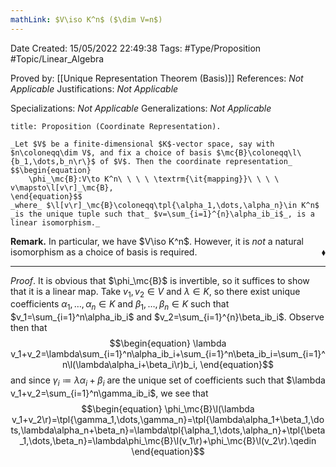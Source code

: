 ```yaml
---
mathLink: $V\iso K^n$ ($\dim V=n$)
---
```


<div class="topSpace"></div>

Date Created: 15/05/2022 22:49:38
Tags: #Type/Proposition #Topic/Linear_Algebra

Proved by: [[Unique Representation Theorem (Basis)]]
References: _Not Applicable_
Justifications: _Not Applicable_

Specializations: _Not Applicable_
Generalizations: _Not Applicable_

``` ad-Proposition
title: Proposition (Coordinate Representation).

_Let $V$ be a finite-dimensional $K$-vector space, say with $n\coloneqq\dim V$, and fix a choice of basis $\mc{B}\coloneqq\l\{b_1,\dots,b_n\r\}$ of $V$. Then the coordinate representation_
$$\begin{equation}
    \phi_\mc{B}:V\to K^n\ \ \ \ \textrm{\it{mapping}}\ \ \ \ v\mapsto\l[v\r]_\mc{B},
\end{equation}$$
_where_ $\l[v\r]_\mc{B}\coloneqq\tpl{\alpha_1,\dots,\alpha_n}\in K^n$ _is the unique tuple such that_ $v=\sum_{i=1}^{n}\alpha_ib_i$_, is a linear isomorphism._

```

**Remark.** In particular, we have $V\iso K^n$. However, it is _not_ a natural isomorphism as a choice of basis is required.<span style="float:right;">$\blacklozenge$</span>

---

_Proof_. It is obvious that $\phi_\mc{B}$ is invertible, so it suffices to show that it is a linear map. Take $v_1,v_2\in V$ and $\lambda\in K$, so there exist unique coefficients $\alpha_1,\dots,\alpha_n\in K$ and $\beta_1,\dots,\beta_n\in K$ such that $v_1=\sum_{i=1}^n\alpha_ib_i$ and $v_2=\sum_{i=1}^{n}\beta_ib_i$. Observe then that
$$\begin{equation}
    \lambda v_1+v_2=\lambda\sum_{i=1}^n\alpha_ib_i+\sum_{i=1}^n\beta_ib_i=\sum_{i=1}^n\l(\lambda\alpha_i+\beta_i\r)b_i,
\end{equation}$$
and since $\gamma_i\coloneqq\lambda\alpha_i+\beta_i$ are the unique set of coefficients such that $\lambda v_1+v_2=\sum_{i=1}^n\gamma_ib_i$, we see that
$$\begin{equation}
    \phi_\mc{B}\l(\lambda v_1+v_2\r)=\tpl{\gamma_1,\dots,\gamma_n}=\tpl{\lambda\alpha_1+\beta_1,\dots,\lambda\alpha_n+\beta_n}=\lambda\tpl{\alpha_1,\dots,\alpha_n}+\tpl{\beta_1,\dots,\beta_n}=\lambda\phi_\mc{B}\l(v_1\r)+\phi_\mc{B}\l(v_2\r).\qedin
\end{equation}$$
